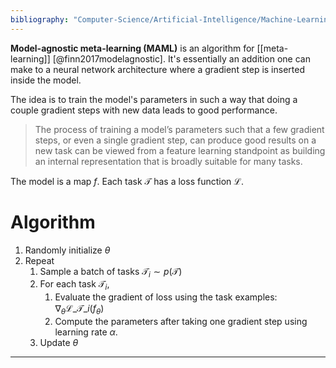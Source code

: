 ```yaml
---
bibliography: "Computer-Science/Artificial-Intelligence/Machine-Learning/papers.bib"
---
```


**Model-agnostic meta-learning (MAML)** is an algorithm for [[meta-learning]] [@finn2017modelagnostic]. It's essentially an addition one can make to a neural network architecture where a gradient step is inserted inside the model. 

The idea is to train the model's parameters in such a way that doing a couple gradient steps with new data leads to good performance.

> The process of training a model’s parameters such that a
few gradient steps, or even a single gradient step, can produce good results on a new task can be viewed from a feature learning standpoint as building an internal representation that is broadly suitable for many tasks.

The model is a map $f$. Each task $\mathcal{T}$ has a loss function $\mathcal{L}$.

# Algorithm

1. Randomly initialize $\theta$
2. Repeat
    1. Sample a batch of tasks $\mathcal{T}_i \sim p(\mathcal{T})$
    2. For each task $\mathcal{T}_i$,
        1. Evaluate the gradient of loss using the task examples: $\nabla_\theta \mathcal{L}\_{\mathcal{T}\_i}(f_\theta)$
        2. Compute the parameters after taking one gradient step using learning rate $\alpha$.
    3. Update $\theta$

---
